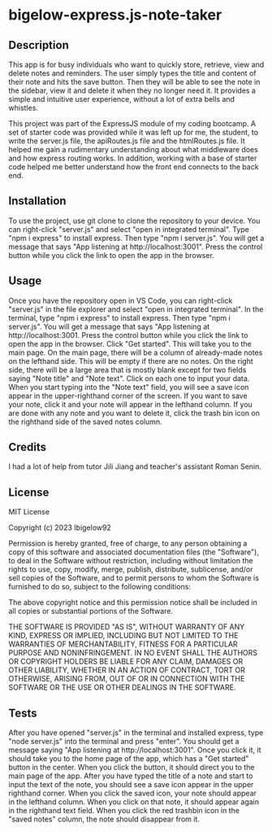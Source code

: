 # bigelow-express.js-note-taker

## Description

This app is for busy individuals who want to quickly store, retrieve, view and delete notes and reminders. The user simply types the title and content of their note and hits the save button. Then they will be able to see the note in the sidebar, view it and delete it when they no longer need it. It provides a simple and intuitive user experience, without a lot of extra bells and whistles. 

This project was part of the ExpressJS module of my coding bootcamp. A set of starter code was provided while it was left up for me, the student, to write the server.js file, the apiRoutes.js file and the htmlRoutes.js file. It helped me gain a rudimentary understanding about what middleware does and how express routing works. In addition, working with a base of starter code helped me better understand how the front end connects to the back end. 

## Installation

To use the project, use git clone to clone the repository to your device. You can right-click "server.js" and select "open in integrated terminal". Type "npm i express" to install express. Then type "npm i server.js". You will get a message that says "App listening at http://localhost:3001". Press the control button while you click the link to open the app in the browser. 

## Usage

Once you have the repository open in VS Code, you can right-click "server.js" in the file explorer and select "open in integrated terminal". In the terminal, type "npm i express" to install express. Then type "npm i server.js". You will get a message that says "App listening at http://localhost:3001. Press the control button while you click the link to open the app in the browser. Click "Get started". This will take you to the main page. On the main page, there will be a column of already-made notes on the lefthand side. This will be empty if there are no notes. On the right side, there will be a large area that is mostly blank except for two fields saying "Note title" and "Note text". Click on each one to input your data. When you start typing into the "Note text" field, you will see a save icon appear in the upper-righthand corner of the screen. If you want to save your note, click it and your note will appear in the lefthand column. If you are done with any note and you want to delete it, click the trash bin icon on the righthand side of the saved notes column. 

## Credits

I had a lot of help from tutor Jili Jiang and teacher's assistant Roman Senin. 

## License

MIT License

Copyright (c) 2023 Ibigelow92

Permission is hereby granted, free of charge, to any person obtaining a copy
of this software and associated documentation files (the "Software"), to deal
in the Software without restriction, including without limitation the rights
to use, copy, modify, merge, publish, distribute, sublicense, and/or sell
copies of the Software, and to permit persons to whom the Software is
furnished to do so, subject to the following conditions:

The above copyright notice and this permission notice shall be included in all
copies or substantial portions of the Software.

THE SOFTWARE IS PROVIDED "AS IS", WITHOUT WARRANTY OF ANY KIND, EXPRESS OR
IMPLIED, INCLUDING BUT NOT LIMITED TO THE WARRANTIES OF MERCHANTABILITY,
FITNESS FOR A PARTICULAR PURPOSE AND NONINFRINGEMENT. IN NO EVENT SHALL THE
AUTHORS OR COPYRIGHT HOLDERS BE LIABLE FOR ANY CLAIM, DAMAGES OR OTHER
LIABILITY, WHETHER IN AN ACTION OF CONTRACT, TORT OR OTHERWISE, ARISING FROM,
OUT OF OR IN CONNECTION WITH THE SOFTWARE OR THE USE OR OTHER DEALINGS IN THE
SOFTWARE.

## Tests

After you have opened "server.js" in the terminal and installed express, type "node server.js" into the terminal and press "enter". You should get a message saying "App listening at http://localhost:3001". Once you click it, it should take you to the home page of the app, which has a "Get started" button in the center. When you click the button, it should direct you to the main page of the app. After you have typed the title of a note and start to input the text of the note, you should see a save icon appear in the upper righthand corner. When you click the saved icon, your note should appear in the lefthand column. When you click on that note, it should appear again in the righthand text field. When you click the red trashbin icon in the "saved notes" column, the note should disappear from it. 

